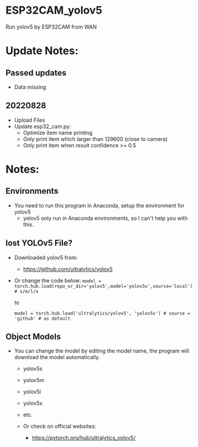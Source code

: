 # ESP32CAM_yolov5
 Run yolov5 by ESP32CAM from WAN

# Update Notes:
## Passed updates
- Data missing

## 20220828
- Upload Files
- Update esp32_cam.py:
    - Optimize item name printing
    - Only print item which larger than 129600 (close to camera)
    - Only print item when result confidence >= 0.5

# Notes:
## Environments
- You need to run this program in Anaconda, setup the environment for yolov5
    - yolov5 only run in Anaconda environments, so I can't help you with this.

## lost YOLOv5 File?
- Downloaded yolov5 from:
    - https://github.com/ultralytics/yolov5

- Or change the code below:
    `model = torch.hub.load(repo_or_dir='yolov5',model='yolov5x',source='local') # s/m/l/x`
    
    to
    
    `model = torch.hub.load('ultralytics/yolov5', 'yolov5s') # source = 'github' # as default`

## Object Models
- You can change the model by editing the model name, the program will download the model automatically.
    - yolov5s
    - yolov5m
    - yolov5l
    - yolov5x
    - etc.

    - Or check on official websites:
        - https://pytorch.org/hub/ultralytics_yolov5/
    
